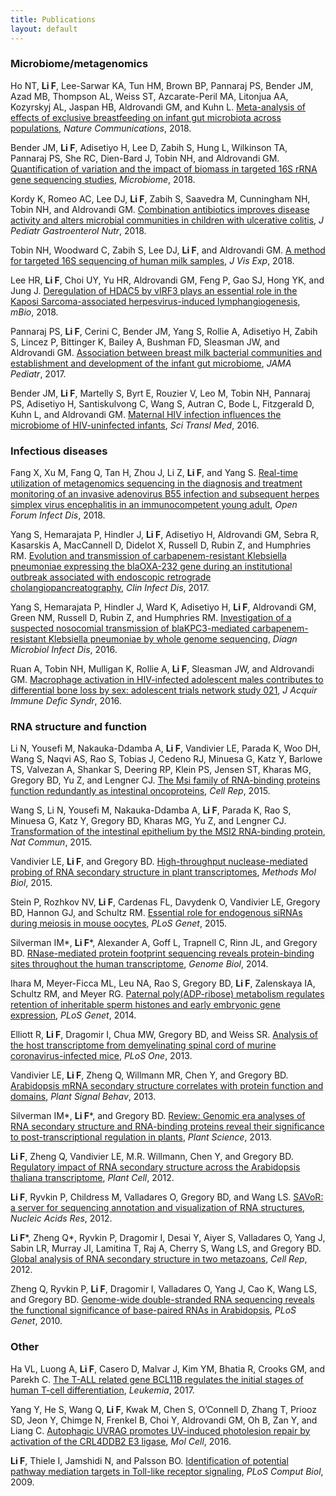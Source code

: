 ```yaml
---
title: Publications
layout: default
---
```


### Microbiome/metagenomics

<div class="pub-outer">
<div class='altmetric-embed' data-badge-type='donut' data-doi="10.1038/s41467-018-06473-x"></div>
<div class="pub-entry"><p>Ho NT, <b>Li F</b>, Lee-Sarwar KA, Tun HM, Brown BP, Pannaraj PS, Bender JM, Azad MB, Thompson AL, Weiss ST, Azcarate-Peril MA, Litonjua AA, Kozyrskyj AL, Jaspan HB, Aldrovandi GM, and Kuhn L. <a href="https://doi.org/10.1186/s40168-018-0543-z" target="_blank">Meta-analysis of effects of exclusive breastfeeding on infant gut microbiota across populations</a>, <i>Nature Communications</i>, 2018.</p></div>
</div>


<div class="pub-outer">
<div class='altmetric-embed' data-badge-type='donut' data-doi="10.1186/s40168-018-0543-z"></div>
<div class="pub-entry"><p>Bender JM, <b>Li F</b>, Adisetiyo H, Lee D, Zabih S, Hung L, Wilkinson TA, Pannaraj PS, She RC, Dien-Bard J, Tobin NH, and Aldrovandi GM. <a href="https://doi.org/10.1186/s40168-018-0543-z" target="_blank">Quantification of variation and the impact of biomass in targeted 16S rRNA gene sequencing studies</a>, <i>Microbiome</i>, 2018.</p></div>
</div>

<div class="pub-outer">
<div class='altmetric-embed' data-badge-type='donut' data-doi="10.1097/MPG.0000000000002034"></div>
<div class="pub-entry"><p>Kordy K, Romeo AC, Lee DJ, <b>Li F</b>, Zabih S, Saavedra M, Cunningham NH, Tobin NH, and Aldrovandi GM. <a href="https://doi.org/10.1097/MPG.0000000000002034" target="_blank">Combination antibiotics improves disease activity and alters microbial communities in children with ulcerative colitis</a>, <i>J Pediatr Gastroenterol Nutr</i>, 2018.</p></div>
</div>

<div class="pub-outer">
<div class='altmetric-embed' data-badge-type='donut' data-doi="10.3791/56974"></div>
<div class="pub-entry"><p>Tobin NH, Woodward C, Zabih S, Lee DJ, <b>Li F</b>, and Aldrovandi GM. <a href="https://doi.org/10.3791/56974" target="_blank">A method for targeted 16S sequencing of human milk samples</a>, <i>J Vis Exp</i>, 2018.</p></div>
</div>

<div class="pub-outer">
<div class='altmetric-embed' data-badge-type='donut' data-doi="10.1128/mBio.02217-17"></div>
<div class="pub-entry"><p>Lee HR, <b>Li F</b>, Choi UY, Yu HR, Aldrovandi GM, Feng P, Gao SJ, Hong YK, and Jung J. <a href="https://doi.org/10.1128/mBio.02217-17" target="_blank">Deregulation of HDAC5 by vIRF3 plays an essential role in the Kaposi Sarcoma-associated herpesvirus-induced lymphangiogenesis</a>, <i>mBio</i>, 2018.</p></div>
</div>

<div class="pub-outer">
<div class='altmetric-embed' data-badge-type='donut' data-doi="10.1001/jamapediatrics.2017.0378"></div>
<div class="pub-entry"><p>Pannaraj PS, <b>Li F</b>, Cerini C, Bender JM, Yang S, Rollie A, Adisetiyo H, Zabih S, Lincez P, Bittinger K, Bailey A, Bushman FD, Sleasman JW, and Aldrovandi GM. <a href="https://doi.org/10.1001/jamapediatrics.2017.0378" target="_blank">Association between breast milk bacterial communities and establishment and development of the infant gut microbiome</a>, <i>JAMA Pediatr</i>, 2017.</p></div>
</div>

<div class="pub-outer">
<div class='altmetric-embed' data-badge-type='donut' data-doi="10.1126/scitranslmed.aaf5103"></div>
<div class="pub-entry"><p>Bender JM, <b>Li F</b>, Martelly S, Byrt E, Rouzier V, Leo M, Tobin NH, Pannaraj PS, Adisetiyo H, Santiskulvong C, Wang S, Autran C, Bode L, Fitzgerald D, Kuhn L, and Aldrovandi GM. <a href="https://doi.org/10.1126/scitranslmed.aaf5103" target="_blank">Maternal HIV infection influences the microbiome of HIV-uninfected infants</a>, <i>Sci Transl Med</i>, 2016.</p></div>
</div>

### Infectious diseases

<div class="pub-outer">
<div class='altmetric-embed' data-badge-type='donut' data-doi="10.1093/ofid/ofy114"></div>
  <div class="pub-entry"><p>Fang X, Xu M, Fang Q, Tan H, Zhou J, Li Z, <b>Li F</b>, and Yang S. <a href="https://doi.org/10.1093/ofid/ofy114" target="_blank">Real-time utilization of metagenomics sequencing in the diagnosis and treatment monitoring of an invasive adenovirus B55 infection and subsequent herpes simplex virus encephalitis in an immunocompetent young adult</a>, <i>Open Forum Infect Dis</i>, 2018.</p></div>
</div>

<div class="pub-outer">
<div class='altmetric-embed' data-badge-type='donut' data-doi="10.1093/cid/ciw876"></div>
<div class="pub-entry"><p>Yang S, Hemarajata P, Hindler J, <b>Li F</b>, Adisetiyo H, Aldrovandi GM, Sebra R, Kasarskis A, MacCannell D, Didelot X, Russell D, Rubin Z, and Humphries RM. <a href="https://doi.org/10.1093/cid/ciw876" target="_blank">Evolution and transmission of carbapenem-resistant Klebsiella pneumoniae expressing the blaOXA-232 gene during an institutional outbreak associated with endoscopic retrograde cholangiopancreatography</a>, <i>Clin Infect Dis</i>, 2017.</p></div>
</div>

<div class="pub-outer">
<div class='altmetric-embed' data-badge-type='donut' data-doi="10.1016/j.diagmicrobio.2015.12.019"></div>
<div class="pub-entry"><p>Yang S, Hemarajata P, Hindler J, Ward K, Adisetiyo H, <b>Li F</b>, Aldrovandi GM, Green NM, Russell D, Rubin Z, and Humphries RM. <a href="https://doi.org/10.1016/j.diagmicrobio.2015.12.019" target="_blank">Investigation of a suspected nosocomial transmission of blaKPC3-mediated carbapenem-resistant Klebsiella pneumoniae by whole genome sequencing</a>, <i>Diagn Microbiol Infect Dis</i>, 2016.</p></div>
</div>


<div class="pub-outer">
<div class='altmetric-embed' data-badge-type='donut' data-doi="10.1097/QAI.0000000000000953"></div>
<div class="pub-entry"><p>Ruan A, Tobin NH, Mulligan K, Rollie A, <b>Li F</b>, Sleasman JW, and Aldrovandi GM. <a href="https://doi.org/10.1097/QAI.0000000000000953" target="_blank">Macrophage activation in HIV-infected adolescent males contributes to differential bone loss by sex: adolescent trials network study 021</a>, <i>J Acquir Immune Defic Syndr</i>, 2016.</p></div>
</div>


### RNA structure and function

<div class="pub-outer">
<div class='altmetric-embed' data-badge-type='donut' data-doi="10.1016/j.celrep.2015.11.022"></div>
<div class="pub-entry"><p>Li N, Yousefi M, Nakauka-Ddamba A, <b>Li F</b>, Vandivier LE, Parada K, Woo DH, Wang S, Naqvi AS, Rao S, Tobias J, Cedeno RJ, Minuesa G, Katz Y, Barlowe TS, Valvezan A, Shankar S, Deering RP, Klein PS, Jensen ST, Kharas MG, Gregory BD, Yu Z, and Lengner CJ. <a href="https://doi.org/10.1016/j.celrep.2015.11.022" target="_blank">The Msi family of RNA-binding proteins function redundantly as intestinal oncoproteins</a>, <i>Cell Rep</i>, 2015.</p></div>
</div>

<div class="pub-outer">
<div class='altmetric-embed' data-badge-type='donut' data-doi="10.1038/ncomms7517"></div>
<div class="pub-entry"><p>Wang S, Li N, Yousefi M, Nakauka-Ddamba A, <b>Li F</b>, Parada K, Rao S, Minuesa G, Katz Y, Gregory BD, Kharas MG, Yu Z, and Lengner CJ. <a href="https://doi.org/10.1038/ncomms7517" target="_blank">Transformation of the intestinal epithelium by the MSI2 RNA-binding protein</a>, <i>Nat Commun</i>, 2015.</p></div>
</div>

<div class="pub-outer">
<div class='altmetric-embed' data-badge-type='donut' data-doi="10.1007/978-1-4939-2444-8_3"></div>
<div class="pub-entry"><p>Vandivier LE, <b>Li F</b>, and Gregory BD. <a href="https://doi.org/10.1007/978-1-4939-2444-8_3" target="_blank">High-throughput nuclease-mediated probing of RNA secondary structure in plant transcriptomes</a>, <i>Methods Mol Biol</i>, 2015.</p></div>
</div>

<div class="pub-outer">
<div class='altmetric-embed' data-badge-type='donut' data-doi="10.1371/journal.pgen.1005013"></div>
<div class="pub-entry"><p>Stein P, Rozhkov NV, <b>Li F</b>, Cardenas FL, Davydenk O, Vandivier LE, Gregory BD, Hannon GJ, and Schultz RM. <a href="https://doi.org/10.1371/journal.pgen.1005013" target="_blank">Essential role for endogenous siRNAs during meiosis in mouse oocytes</a>, <i>PLoS Genet</i>, 2015.</p></div>
</div>

<div class="pub-outer">
<div class='altmetric-embed' data-badge-type='donut' data-doi="10.1186/gb-2014-15-1-r3"></div>
<div class="pub-entry"><p>Silverman IM*, <b>Li F</b>*, Alexander A, Goff L, Trapnell C, Rinn JL, and Gregory BD. <a href="https://doi.org/10.1186/gb-2014-15-1-r3" target="_blank">RNase-mediated protein footprint sequencing reveals protein-binding sites throughout the human transcriptome</a>, <i>Genome Biol</i>, 2014.</p></div>
</div>

<div class="pub-outer">
<div class='altmetric-embed' data-badge-type='donut' data-doi="10.1371/journal.pgen.1004317"></div>
<div class="pub-entry"><p>Ihara M, Meyer-Ficca ML, Leu NA, Rao S, Gregory BD, <b>Li F</b>, Zalenskaya IA, Schultz RM, and Meyer RG. <a href="https://doi.org/10.1371/journal.pgen.1004317" target="_blank">Paternal poly(ADP-ribose) metabolism regulates retention of inheritable sperm histones and early embryonic gene expression</a>, <i>PLoS Genet</i>, 2014.</p></div>
</div>

<div class="pub-outer">
<div class='altmetric-embed' data-badge-type='donut' data-doi="10.1371/journal.pone.0075346"></div>
<div class="pub-entry"><p>Elliott R, <b>Li F</b>, Dragomir I, Chua MW, Gregory BD, and Weiss SR. <a href="https://doi.org/10.1371/journal.pone.0075346" target="_blank">Analysis of the host transcriptome from demyelinating spinal cord of murine coronavirus-infected mice</a>, <i>PLoS One</i>, 2013.</p></div>
</div>

<div class="pub-outer">
<div class='altmetric-embed' data-badge-type='donut' data-doi="10.4161/psb.24301"></div>
<div class="pub-entry"><p>Vandivier LE, <b>Li F</b>, Zheng Q, Willmann MR, Chen Y, and Gregory BD. <a href="https://doi.org/10.4161/psb.24301" target="_blank">Arabidopsis mRNA secondary structure correlates with protein function and domains</a>, <i>Plant Signal Behav</i>, 2013.</p></div>
</div>

<div class="pub-outer">
<div class='altmetric-embed' data-badge-type='donut' data-doi="10.1016/j.plantsci.2013.01.009"></div>
<div class="pub-entry"><p>Silverman IM*, <b>Li F</b>*, and Gregory BD. <a href="https://doi.org/10.1016/j.plantsci.2013.01.009" target="_blank">Review: Genomic era analyses of RNA secondary structure and RNA-binding proteins reveal their significance to post-transcriptional regulation in plants</a>, <i>Plant Science</i>, 2013.</p></div>
</div>

<div class="pub-outer">
<div class='altmetric-embed' data-badge-type='donut' data-doi="10.1105/tpc.112.104232"></div>
<div class="pub-entry"><p><b>Li F</b>, Zheng Q, Vandivier LE, M.R. Willmann, Chen Y, and Gregory BD. <a href="https://doi.org/10.1105/tpc.112.104232" target="_blank">Regulatory impact of RNA secondary structure across the Arabidopsis thaliana transcriptome</a>, <i>Plant Cell</i>, 2012.</p></div>
</div>

<div class="pub-outer">
<div class='altmetric-embed' data-badge-type='donut' data-doi="10.1093/nar/gks310"></div>
<div class="pub-entry"><p><b>Li F</b>, Ryvkin P, Childress M, Valladares O, Gregory BD, and Wang LS. <a href="https://doi.org/10.1093/nar/gks310" target="_blank">SAVoR: a server for sequencing annotation and visualization of RNA structures</a>, <i>Nucleic Acids Res</i>, 2012.</p></div>
</div>

<div class="pub-outer">
<div class='altmetric-embed' data-badge-type='donut' data-doi="10.1016/j.celrep.2011.10.002"></div>
<div class="pub-entry"><p><b>Li F</b>*, Zheng Q*, Ryvkin P, Dragomir I, Desai Y, Aiyer S, Valladares O, Yang J, Sabin LR, Murray JI, Lamitina T, Raj A, Cherry S, Wang LS, and Gregory BD. <a href="https://doi.org/10.1016/j.celrep.2011.10.002" target="_blank">Global analysis of RNA secondary structure in two metazoans</a>, <i>Cell Rep</i>, 2012.</p></div>
</div>

<div class="pub-outer">
<div class='altmetric-embed' data-badge-type='donut' data-doi="10.1371/journal.pgen"></div>
<div class="pub-entry"><p>Zheng Q, Ryvkin P, <b>Li F</b>, Dragomir I, Valladares O, Yang J, Cao K, Wang LS, and Gregory BD. <a href="https://doi.org/10.1371/journal.pgen" target="_blank">Genome-wide double-stranded RNA sequencing reveals the functional significance of base-paired RNAs in Arabidopsis</a>, <i>PLoS Genet</i>, 2010.</p></div>
</div>


### Other

<div class="pub-outer">
<div class='altmetric-embed' data-badge-type='donut' data-doi="10.1038/leu.2017.70"></div>
<div class="pub-entry"><p>Ha VL, Luong A, <b>Li F</b>, Casero D, Malvar J, Kim YM, Bhatia R, Crooks GM, and Parekh C. <a href="https://doi.org/10.1038/leu.2017.70" target="_blank">The T-ALL related gene BCL11B regulates the initial stages of human T-cell differentiation</a>, <i>Leukemia</i>, 2017.</p></div>
</div>

<div class="pub-outer">
<div class='altmetric-embed' data-badge-type='donut' data-doi="10.1016/j.molcel.2016.04.014"></div>
<div class="pub-entry"><p>Yang Y, He S, Wang Q, <b>Li F</b>, Kwak M, Chen S, O’Connell D, Zhang T, Priooz SD, Jeon Y, Chimge N, Frenkel B, Choi Y, Aldrovandi GM, Oh B, Zan Y, and Liang C. <a href="https://doi.org/10.1016/j.molcel.2016.04.014" target="_blank">Autophagic UVRAG promotes UV-induced photolesion repair by activation of the CRL4DDB2 E3 ligase</a>, <i>Mol Cell</i>, 2016.</p></div>
</div>

<div class="pub-outer">
<div class='altmetric-embed' data-badge-type='donut' data-doi="10.1371/journal.pcbi.1000292"></div>
<div class="pub-entry"><p><b>Li F</b>, Thiele I, Jamshidi N, and Palsson BO. <a href="https://doi.org/10.1371/journal.pcbi.1000292" target="_blank">Identification of potential pathway mediation targets in Toll-like receptor signaling</a>, <i>PLoS Comput Biol</i>, 2009.</p></div>
</div>






